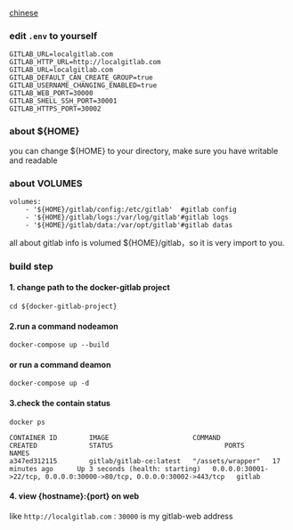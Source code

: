 [chinese](https://github.com/siyaEng/docker-gitlab/blob/master/README.md)

### edit ```.env```  to yourself

```
GITLAB_URL=localgitlab.com
GITLAB_HTTP_URL=http://localgitlab.com
GITLAB_URL=localgitlab.com
GITLAB_DEFAULT_CAN_CREATE_GROUP=true
GITLAB_USERNAME_CHANGING_ENABLED=true
GITLAB_WEB_PORT=30000
GITLAB_SHELL_SSH_PORT=30001
GITLAB_HTTPS_PORT=30002
```

### about ${HOME}

you can change ${HOME} to your directory, make sure you have writable and readable

### about VOLUMES

```
volumes:
    - '${HOME}/gitlab/config:/etc/gitlab'  #gitlab config
    - '${HOME}/gitlab/logs:/var/log/gitlab'#gitlab logs
    - '${HOME}/gitlab/data:/var/opt/gitlab'#gitlab datas
```
all about gitlab info is volumed ${HOME}/gitlab，so it is very import to you.

### build step

#### 1. change path to the docker-gitlab project 
```cd ${docker-gitlab-project}```

#### 2.run a command nodeamon
```docker-compose up --build```

#### or run a command deamon
```docker-compose up -d```

#### 3.check the contain status
```docker ps```

```
CONTAINER ID        IMAGE                     COMMAND             CREATED             STATUS                            PORTS                                                                  NAMES
a347ed312115        gitlab/gitlab-ce:latest   "/assets/wrapper"   17 minutes ago      Up 3 seconds (health: starting)   0.0.0.0:30001->22/tcp, 0.0.0.0:30000->80/tcp, 0.0.0.0:30002->443/tcp   gitlab
```
#### 4. view {hostname}:{port} on web

like ```http://localgitlab.com：30000``` is my gitlab-web address